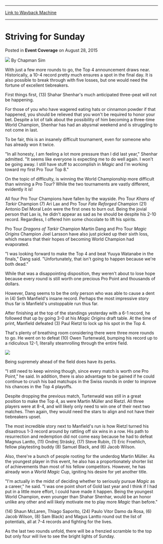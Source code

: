 
---
[Link to Wayback Machine](https://web.archive.org/web/20150831144504/http://magic.wizards.com/en/events/coverage/2015wc/striving-for-sunday-2015-08-28)

[_metadata_:author]:- "Chapman Sim"
[_metadata_:description]:- "With just a few more rounds to go, the Top 4 announcement draws near. Historically, a 10-4 record pretty much ensures a spot in the final day. It is also possible to break through with five losses, but one would need the fortune of excellent tiebreakers. First things first, (13) Shahar Shenhar's much anticipated three-peat will not be happening."
[_metadata_:generator]:- "Drupal 7 (http://drupal.org)"
[_metadata_:node]:- "553036"
[_metadata_:publish_date]:- "2015-08-28"
[_metadata_:source]:- "div-main-content"
[_metadata_:title]:- "Striving for Sunday"
[_metadata_:wayback_capture_timestamp]:- "2015-08-31 14:45:04"
[_metadata_:wayback_raw_url]:- "https://web.archive.org/web/20150831144504id_/http://magic.wizards.com/en/events/coverage/2015wc/striving-for-sunday-2015-08-28"
[_metadata_:wayback_url]:- "http://magic.wizards.com/en/events/coverage/2015wc/striving-for-sunday-2015-08-28"
---


Striving for Sunday
===================



 Posted in **Event Coverage**
 on August 28, 2015 






![](https://media.magic.wizards.com/styles/auth_small/public/images/person/chapman_icon_0.jpg)
By Chapman Sim










With just a few more rounds to go, the Top 4 announcement draws near. Historically, a 10-4 record pretty much ensures a spot in the final day. It is also possible to break through with five losses, but one would need the fortune of excellent tiebreakers.


First things first, (13) Shahar Shenhar's much anticipated three-peat will not be happening.


For those of you who have wagered eating hats or cinnamon powder if that happened, you should be relieved that you won't be required to honor your bet. Despite a lot of talk about the possibility of him becoming a three-time World Champion, Shenhar has had an abysmal weekend and is struggling to not come in last.


To be fair, this is an insanely difficult tournament, even for someone who has already won it twice.


"In all honesty, I am feeling a lot more pressure than I did last year," Shenhar admitted. "It seems like everyone is expecting me to do well again. I won't be going away. I still have stuff to accomplish in *Magic* and I'm working toward my first Pro Tour Top 8."


On the topic of difficulty, is winning the World Championship more difficult than winning a Pro Tour? While the two tournaments are vastly different, evidently it is!


All four Pro Tour Champions have fallen by the wayside. Pro Tour *Khans of Tarkir* Champion (7) Ari Lax and Pro Tour *Fate Reforged* Champion (21) Antonio Del Moral León were the first ones to burn out. Being the jovial person that Lax is, he didn't appear as sad as he should be despite his 2-10 record. Regardless, I offered him some chocolate to lift his spirits.


Pro Tour *Dragons of Tarkir* Champion Martin Dang and Pro Tour *Magic Origins* Champion Joel Larsson have also just picked up their sixth loss, which means that their hopes of becoming World Champion had evaporated.


"I was looking forward to make the Top 4 and beat Yuuya Watanabe in the finals," Dang said. "Unfortunately, that isn't going to happen because we're both dead."


While that was a disappointing disposition, they weren't about to lose hope because every round is still worth one precious Pro Point and thousands of dollars.


However, Dang seems to be the only person who was able to cause a dent in (4) Seth Manfield's insane record. Perhaps the most impressive story thus far is Manfield's unstoppable run thus far.


After finishing at the top of the standings yesterday with a 6-1 record, he followed that up by going 3-0 at his *Magic Origins* draft table. At the time of print, Manfield defeated (3) Paul Rietzl to lock up his spot in the Top 4.


That's plenty of breathing room considering there were three more rounds to go. He went on to defeat (10) Owen Turtenwald, bumping his record up to a ridiculous 12-1, literally steamrolling through the entire field.


![](https://media.wizards.com/2015/events/2015wc/sunday_sweat.jpg)  



Being supremely ahead of the field does have its perks.


"I still need to keep winning though, since every match is worth one Pro Point," he said. In addition, there is also advantage to be gained if he could continue to crush his bad matchups in the Swiss rounds in order to improve his chances in the Top 4 playoffs.


Despite dropping the previous match, Turtenwald was still in a great position to make the Top 4, as were Martin Müller and Rietzl. All three players were at 8-4, and will likely only need to win one of their next two matches. Then again, they would need the stars to align and not have their tiebreakers upset.


The most incredible story next to Manfield's run is how Rietzl turned his disastrous 1-3 record around by rattling off six wins in a row. His path to resurrection and redemption did not come easy because he had to defeat Magnus Lantto, (11) Ondrej Stráský, (17) Steve Rubin, (1) Eric Froehlich, fellow playtesting buddy (8) Samuel Black, and (6) Jacob Wilson.


Also, there're a bunch of people rooting for the underdog Martin Müller. As the youngest player in this event, he also has a proportionately shorter list of achievements than most of his fellow competitors. However, he has already won a World *Magic* Cup, igniting his desire for yet another title.


"I'm actually in the midst of deciding whether to seriously pursue *Magic* as a career," he said. "I was one point short of Gold last year and I think if I had put in a little more effort, I could have made it happen. Being the youngest World Champion, even younger than Shahar Shenhar, would be an honor unlike any other and will likely motivate me to play more *Magic* than before."


(14) Shaun McLaren, Thiago Saporito, (24) Paulo Vitor Damo da Rosa, (6) Jacob Wilson, (8) Sam Black) and Magus Lantto round out the list of potentials, all at 7-4 records and fighting for the lives.


As the last two rounds unfold, there will be a frenzied scramble to the top but only four will live to see the bright lights of Sunday.







